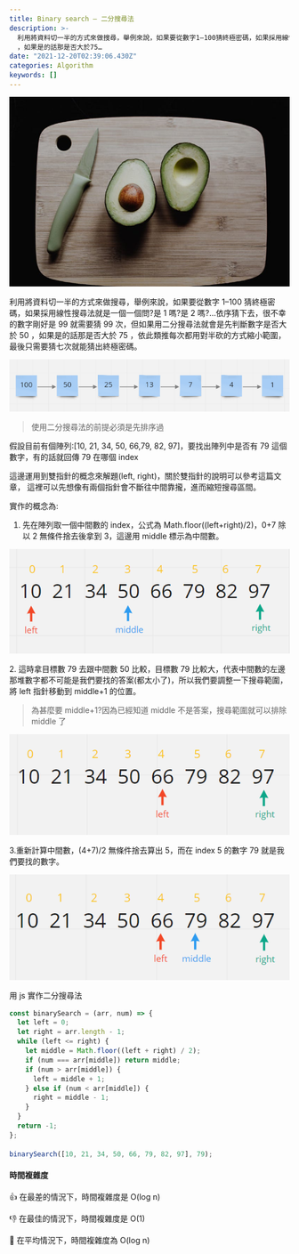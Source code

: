 ```yaml
---
title: Binary search — 二分搜尋法
description: >-
  利用將資料切一半的方式來做搜尋，舉例來說，如果要從數字1–100猜終極密碼，如果採用線性搜尋法就是一個一個問?是1嗎?是2嗎?…依序猜下去，很不幸的數字剛好是99就需要猜99次，但如果用二分搜尋法就會是先判斷數字是否大於50
  ，如果是的話那是否大於75…
date: "2021-12-20T02:39:06.430Z"
categories: Algorithm
keywords: []
---
```


![](/img/1__w8pMQzGGLbWMzgkURSBkcQ.jpeg)

利用將資料切一半的方式來做搜尋，舉例來說，如果要從數字 1–100 猜終極密碼，如果採用線性搜尋法就是一個一個問?是 1 嗎?是 2 嗎?…依序猜下去，很不幸的數字剛好是 99 就需要猜 99 次，但如果用二分搜尋法就會是先判斷數字是否大於 50 ，如果是的話那是否大於 75 ，依此類推每次都用對半砍的方式縮小範圍，最後只需要猜七次就能猜出終極密碼。

![](/img/0__9GWcWAewsJi9LFst.png)

> 使用二分搜尋法的前提必須是先排序過

假設目前有個陣列:\[10, 21, 34, 50, 66,79, 82, 97\]，要找出陣列中是否有 79 這個數字，有的話就回傳 79 在哪個 index

這邊運用到雙指針的概念來解題(left, right)，關於雙指針的說明可以參考這篇文章， 這裡可以先想像有兩個指針會不斷往中間靠攏，進而縮短搜尋區間。

實作的概念為:

1.  先在陣列取一個中間數的 index，公式為 Math.floor((left+right)/2)，0+7 除以 2 無條件捨去後拿到 3，這邊用 middle 標示為中間數。

![](/img/1__Hkz4aplHKJIHMLk7GBTZJQ.png)

2\. 這時拿目標數 79 去跟中間數 50 比較，目標數 79 比較大，代表中間數的左邊那堆數字都不可能是我們要找的答案(都太小了)，所以我們要調整一下搜尋範圍，將 left 指針移動到 middle+1 的位置。

> 為甚麼要 middle+1?因為已經知道 middle 不是答案，搜尋範圍就可以排除 middle 了

![](/img/1__akJ1DgIjtqPKrXoR3BqdXw.png)

3.重新計算中間數，(4+7)/2 無條件捨去算出 5，而在 index 5 的數字 79 就是我們要找的數字。

![](/img/1__DF__01JRsNRn7mClTKBqdTA.png)

用 js 實作二分搜尋法

```javascript
const binarySearch = (arr, num) => {
  let left = 0;
  let right = arr.length - 1;
  while (left <= right) {
    let middle = Math.floor((left + right) / 2);
    if (num === arr[middle]) return middle;
    if (num > arr[middle]) {
      left = middle + 1;
    } else if (num < arr[middle]) {
      right = middle - 1;
    }
  }
  return -1;
};

binarySearch([10, 21, 34, 50, 66, 79, 82, 97], 79);
```

#### 時間複雜度

👍 在最差的情況下，時間複雜度是 O(log n)

👎 在最佳的情況下，時間複雜度是 O(1)

🤚 在平均情況下，時間複雜度為 O(log n)
